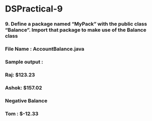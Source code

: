# DSPractical-9
### 9.	Define a package named “MyPack” with the public class “Balance”. Import that package to make use of the Balance class

### File Name : AccountBalance.java 
### Sample output : 
### Raj: $123.23
### Ashok: $157.02
### Negative Balance 
### Tom : $-12.33
